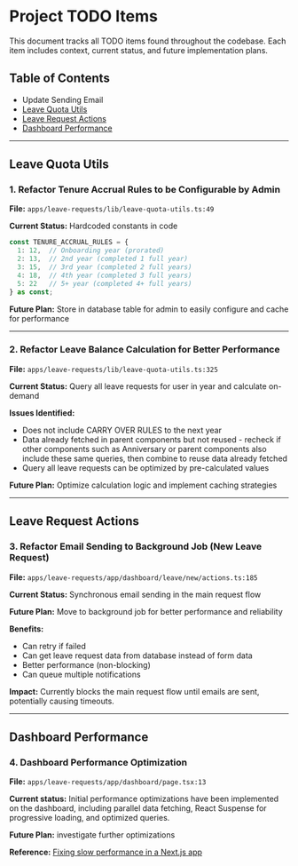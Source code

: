 # Project TODO Items

This document tracks all TODO items found throughout the codebase. Each item includes context, current status, and future implementation plans.

## Table of Contents
- Update Sending Email
- [Leave Quota Utils](#leave-quota-utils)
- [Leave Request Actions](#leave-request-actions)
- [Dashboard Performance](#dashboard-performance)

---

## Leave Quota Utils

### 1. Refactor Tenure Accrual Rules to be Configurable by Admin

**File:** `apps/leave-requests/lib/leave-quota-utils.ts:49`

**Current Status:** Hardcoded constants in code
```typescript
const TENURE_ACCRUAL_RULES = {
  1: 12,  // Onboarding year (prorated)
  2: 13,  // 2nd year (completed 1 full year)
  3: 15,  // 3rd year (completed 2 full years)
  4: 18,  // 4th year (completed 3 full years)
  5: 22   // 5+ year (completed 4+ full years)
} as const;
```

**Future Plan:** Store in database table for admin to easily configure and cache for performance


---

### 2. Refactor Leave Balance Calculation for Better Performance

**File:** `apps/leave-requests/lib/leave-quota-utils.ts:325`

**Current Status:** Query all leave requests for user in year and calculate on-demand

**Issues Identified:**
- Does not include CARRY OVER RULES to the next year
- Data already fetched in parent components but not reused - recheck if other components such as Anniversary or parent components also include these same queries, then combine to reuse data already fetched
- Query all leave requests can be optimized by pre-calculated values

**Future Plan:** Optimize calculation logic and implement caching strategies

---

## Leave Request Actions

### 3. Refactor Email Sending to Background Job (New Leave Request)

**File:** `apps/leave-requests/app/dashboard/leave/new/actions.ts:185`

**Current Status:** Synchronous email sending in the main request flow

**Future Plan:** Move to background job for better performance and reliability

**Benefits:**
- Can retry if failed
- Can get leave request data from database instead of form data
- Better performance (non-blocking)
- Can queue multiple notifications

**Impact:** Currently blocks the main request flow until emails are sent, potentially causing timeouts.

---

## Dashboard Performance

### 4. Dashboard Performance Optimization

**File:** `apps/leave-requests/app/dashboard/page.tsx:13`


**Current status:** Initial performance optimizations have been implemented on the dashboard, including parallel data fetching, React Suspense for progressive loading, and optimized queries.

**Future Plan:** investigate further optimizations

**Reference:** [Fixing slow performance in a Next.js app](https://blog.logrocket.com/fix-nextjs-app-slow-performance/)
